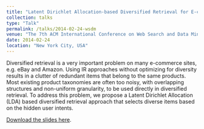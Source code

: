 ```yaml
---
title: "Latent Dirichlet Allocation-based Diversified Retrieval for E-commerce Search."
collection: talks
type: "Talk"
permalink: /talks/2014-02-24-wsdm
venue: "The 7th ACM International Conference on Web Search and Data Mining Conference (WSDM)"
date: 2014-02-24
location: "New York City, USA"
---
```

Diversified retrieval is a very important problem on many e-commerce sites, e.g. eBay and Amazon. Using IR approaches without optimizing for diversity results in a clutter of redundant items that belong to the same products. Most existing product taxonomies are often too noisy, with overlapping structures and non-uniform granularity, to be used directly in diversified retrieval. To address this problem, we propose a Latent Dirichlet Allocation (LDA) based diversified retrieval approach that selects diverse items based on the hidden user intents.

[Download the slides here](https://github.com/zariable/zariable.github.io/blob/master/files/pla_bidding_strategy.pdf).
